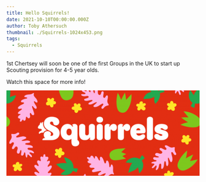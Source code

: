 ```yaml
---
title: Hello Squirrels!
date: 2021-10-10T00:00:00.000Z
author: Toby Athersuch
thumbnail: ./Squirrels-1024x453.png
tags:
  - Squirrels
---
```


1st Chertsey will soon be one of the first Groups in the UK to start up Scouting provision for 4-5 year olds.

Watch this space for more info!

![Squirrels](./Squirrels-1024x453.png)
